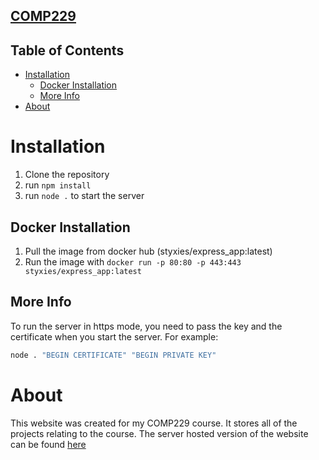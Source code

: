 [**COMP229**](https://github.com/Sartorra/COMP229.git)
---
## Table of Contents
- [Installation](#installation)
  - [Docker Installation](#docker-installation)
  - [More Info](#more-info)
- [About](#about)


# Installation
1. Clone the repository
2. run `npm install`
3. run `node .` to start the server

## Docker Installation
1. Pull the image from docker hub (styxies/express_app:latest)
2. Run the image with `docker run -p 80:80 -p 443:443 styxies/express_app:latest`

## More Info
To run the server in https mode, you need to pass the key and the certificate when you start the server. For example:
```bash
node . "BEGIN CERTIFICATE" "BEGIN PRIVATE KEY"
``` 

# About
This website was created for my COMP229 course. It stores all of the projects relating to the course. The server hosted version of the website can be found [here](https://braedancwilewicz.software/)